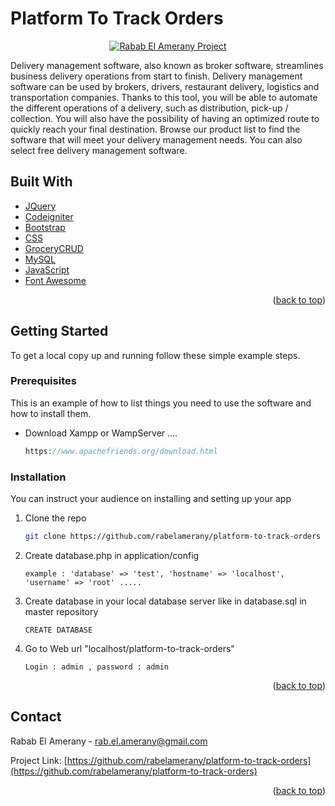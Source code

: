 <div id="top"></div>

# Platform To Track Orders

<p align="center">
<a href="https://github.com/rabelamerany/platform-to-track-orders">
<img  alt="Rabab El Amerany Project" title="Rabab Project" src="https://github.com/rabelamerany/platform-to-track-orders/blob/main/assets/images/site.PNG" />
</a>
</p>

<p align="left">
Delivery management software, also known as broker software, streamlines business delivery operations from start to finish. Delivery management software can be used by brokers, drivers, restaurant delivery, logistics and transportation companies. Thanks to this tool, you will be able to automate the different operations of a delivery, such as distribution, pick-up / collection. You will also have the possibility of having an optimized route to quickly reach your final destination. Browse our product list to find the software that will meet your delivery management needs. You can also select free delivery management software.
</p>

## Built With

* [JQuery](https://jquery.com)
* [Codeigniter](https://www.codeigniter.com)
* [Bootstrap](https://getbootstrap.com)
* [CSS](https://www.css-com.com/)
* [GroceryCRUD](https://www.grocerycrud.com)
* [MySQL](https://www.mysql.com)
* [JavaScript](https://www.javascript.com)
* [Font Awesome](https://fontawesome.com)

<p align="right">(<a href="#top">back to top</a>)</p>

<!-- GETTING STARTED -->

## Getting Started

To get a local copy up and running follow these simple example steps.

### Prerequisites

This is an example of how to list things you need to use the software and how to install them.
  
* Download Xampp or WampServer ....
  ```PHP
  https://www.apachefriends.org/download.html
  ```
  
### Installation

You can instruct your audience on installing and setting up your app

1. Clone the repo
   ```sh
   git clone https://github.com/rabelamerany/platform-to-track-orders
   ```
3. Create database.php in application/config
   ```database.php
   example : 'database' => 'test', 'hostname' => 'localhost', 'username' => 'root' .....
   ```
4. Create database in your local database server like in database.sql in master repository
   ```localhost
   CREATE DATABASE
   ```
5. Go to Web url "localhost/platform-to-track-orders"
   ```localhost
   Login : admin , password : admin
   ```
   
<p align="right">(<a href="#top">back to top</a>)</p>

<!-- CONTACT -->
## Contact

Rabab El Amerany - rab.el.amerany@gmail.com

Project Link: [https://github.com/rabelamerany/platform-to-track-orders](https://github.com/rabelamerany/platform-to-track-orders)

<p align="right">(<a href="#top">back to top</a>)</p>

